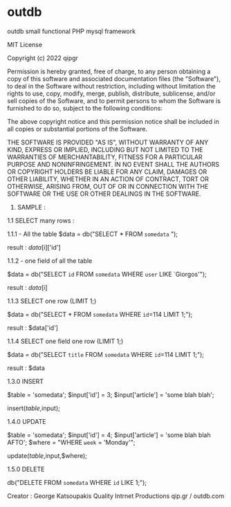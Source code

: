 # outdb
outdb small functional PHP mysql framework

MIT License

Copyright (c) 2022 qipgr

Permission is hereby granted, free of charge, to any person obtaining a copy
of this software and associated documentation files (the "Software"), to deal
in the Software without restriction, including without limitation the rights
to use, copy, modify, merge, publish, distribute, sublicense, and/or sell
copies of the Software, and to permit persons to whom the Software is
furnished to do so, subject to the following conditions:

The above copyright notice and this permission notice shall be included in all
copies or substantial portions of the Software.

THE SOFTWARE IS PROVIDED "AS IS", WITHOUT WARRANTY OF ANY KIND, EXPRESS OR
IMPLIED, INCLUDING BUT NOT LIMITED TO THE WARRANTIES OF MERCHANTABILITY,
FITNESS FOR A PARTICULAR PURPOSE AND NONINFRINGEMENT. IN NO EVENT SHALL THE
AUTHORS OR COPYRIGHT HOLDERS BE LIABLE FOR ANY CLAIM, DAMAGES OR OTHER
LIABILITY, WHETHER IN AN ACTION OF CONTRACT, TORT OR OTHERWISE, ARISING FROM,
OUT OF OR IN CONNECTION WITH THE SOFTWARE OR THE USE OR OTHER DEALINGS IN THE
SOFTWARE.


1. SAMPLE : 



1.1 SELECT many rows :

1.1.1 - All the table
$data = db("SELECT * FROM `somedata` ");

result : $data[$i]['id']

1.1.2 - one field of all the table

$data = db("SELECT `id` FROM `somedata` WHERE `user` LIKE `Giorgos'");

result : $data[$i]



1.1.3 SELECT one row (LIMIT 1;)

$data = db("SELECT * FROM `somedata` WHERE `id`=114 LIMIT 1;");

result : $data['id']

1.1.4 SELECT one field one row (LIMIT 1;)

$data = db("SELECT `title` FROM `somedata` WHERE `id`=114 LIMIT 1;");

result : $data


1.3.0 INSERT

$table = 'somedata'; $input['id'] = 3; $input['article'] = 'some blah blah';

insert($table,$input);

1.4.0 UPDATE

$table = 'somedata'; $input['id'] = 4; $input['article'] = 'some blah blah AFTO'; $where = "WHERE `week` = 'Monday'";

update($table,$input,$where);

1.5.0 DELETE


db("DELETE FROM `somedata` WHERE `id` LIKE 1;");

Creator : George Katsoupakis
Quality Intrnet Productions qip.gr / outdb.com

